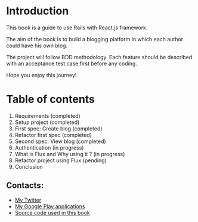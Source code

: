 # Introduction

This book is a guide to use Rails with React.js framework.

The aim of the book is to build a blogging platform in which each author could have his own blog.

The project will follow BDD methodology. Each feature should be described with an acceptance test case first before any coding.

Hope you enjoy this journey!

# Table of contents

1. Requirements (completed)
2. Setup project (completed)
3. First spec: Create blog (completed)
4. Refactor first spec (completed)
5. Second spec: View blog (completed)
6. Authentication (in progress)
7. What is Flux and Why using it ? (in progress)
8. Refactor project using Flux (pending)
9. Conclusion

## Contacts:

- [My Twitter](https://twitter.com/revskill)
- [My Google Play applications](https://play.google.com/store/apps/developer?id=FPMI)
- [Source code used in this book](https://github.com/checkraiser/reactjs-rails-code)
